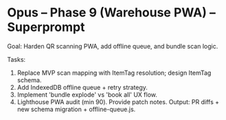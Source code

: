 # Opus – Phase 9 (Warehouse PWA) – Superprompt

Goal: Harden QR scanning PWA, add offline queue, and bundle scan logic.

Tasks:
1) Replace MVP scan mapping with ItemTag resolution; design ItemTag schema.
2) Add IndexedDB offline queue + retry strategy.
3) Implement 'bundle explode' vs 'book all' UX flow.
4) Lighthouse PWA audit (min 90). Provide patch notes.
Output: PR diffs + new schema migration + offline-queue.js.
